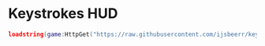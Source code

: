 # Keystrokes HUD
```lua
loadstring(game:HttpGet("https://raw.githubusercontent.com/ijsbeerr/keystrokes/main/main.lua", true))()
```
